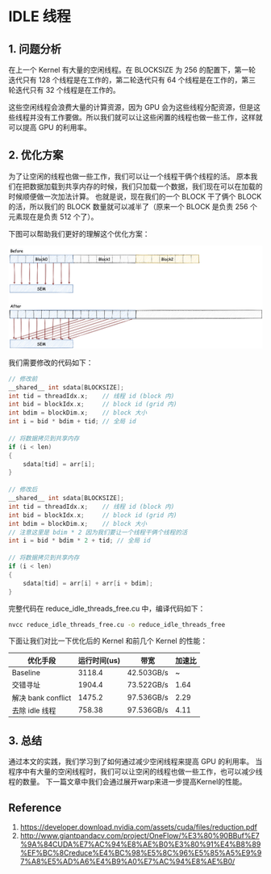 # IDLE 线程 


## 1. 问题分析

在上一个 Kernel 有大量的空闲线程。在 BLOCKSIZE 为 256 的配置下，第一轮迭代只有 128 个线程是在工作的，第二轮迭代只有 64 个线程是在工作的，第三轮迭代只有 32 个线程是在工作的。

这些空闲线程会浪费大量的计算资源，因为 GPU 会为这些线程分配资源，但是这些线程并没有工作要做。所以我们就可以让这些闲置的线程也做一些工作，这样就可以提高 GPU 的利用率。

## 2. 优化方案


为了让空闲的线程也做一些工作，我们可以让一个线程干俩个线程的活。
原本我们在把数据加载到共享内存的时候，我们只加载一个数据，我们现在可以在加载的时候顺便做一次加法计算。
也就是说，现在我们的一个 BLOCK 干了俩个 BLOCK 的活，所以我们的 BLOCK 数量就可以减半了（原来一个 BLOCK 是负责 256 个元素现在是负责 512 个了）。

下图可以帮助我们更好的理解这个优化方案：

![images/1-idle优化原理](images/1-idle优化原理.jpg)

我们需要修改的代码如下：

```cpp
// 修改前
__shared__ int sdata[BLOCKSIZE];
int tid = threadIdx.x;    // 线程 id (block 内)
int bid = blockIdx.x;     // block id (grid 内)
int bdim = blockDim.x;    // block 大小
int i = bid * bdim + tid; // 全局 id

// 将数据拷贝到共享内存
if (i < len)
{
    sdata[tid] = arr[i];
}

// 修改后
__shared__ int sdata[BLOCKSIZE];
int tid = threadIdx.x;    // 线程 id (block 内)
int bid = blockIdx.x;     // block id (grid 内)
int bdim = blockDim.x;    // block 大小
// 注意这里是 bdim * 2 因为我们要让一个线程干俩个线程的活
int i = bid * bdim * 2 + tid; // 全局 id

// 将数据拷贝到共享内存
if (i < len)
{
    sdata[tid] = arr[i] + arr[i + bdim];
}
```

完整代码在 reduce_idle_threads_free.cu 中，编译代码如下：

```bash
nvcc reduce_idle_threads_free.cu -o reduce_idle_threads_free
```

下面让我们对比一下优化后的 Kernel 和前几个 Kernel 的性能：

| 优化手段 | 运行时间(us) | 带宽 | 加速比 |
| --- | --- | --- | --- |
| Baseline | 3118.4 | 42.503GB/s | ~ |
| 交错寻址 | 1904.4 | 73.522GB/s | 1.64 |
| 解决 bank conflict | 1475.2 | 97.536GB/s | 2.29 |
| 去除 idle 线程 | 758.38 | 97.536GB/s | 4.11 |

## 3. 总结

通过本文的实践，我们学习到了如何通过减少空闲线程来提高 GPU 的利用率。
当程序中有大量的空闲线程时，我们可以让空闲的线程也做一些工作，也可以减少线程的数量。
下一篇文章中我们会通过展开warp来进一步提高Kernel的性能。

## Reference

1. https://developer.download.nvidia.com/assets/cuda/files/reduction.pdf
2. http://www.giantpandacv.com/project/OneFlow/%E3%80%90BBuf%E7%9A%84CUDA%E7%AC%94%E8%AE%B0%E3%80%91%E4%B8%89%EF%BC%8Creduce%E4%BC%98%E5%8C%96%E5%85%A5%E9%97%A8%E5%AD%A6%E4%B9%A0%E7%AC%94%E8%AE%B0/
